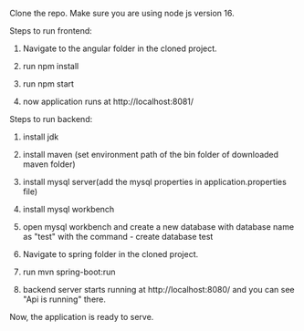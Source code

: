 Clone the repo.
Make sure you are using node js version 16.



Steps to run frontend:

1. Navigate to the angular folder in the cloned project.

2. run npm install

3. run npm start

4. now application runs at http://localhost:8081/



Steps to run backend:

1. install jdk

2. install maven (set environment path of the bin folder of downloaded maven folder)

3. install mysql server(add the mysql properties in application.properties file)

4. install mysql workbench

5. open mysql workbench and create a new database with database name as "test"  with the command - create database test  

6. Navigate to spring folder in the cloned project.

7. run mvn spring-boot:run

8. backend server starts running at http://localhost:8080/ and you can see "Api is running" there.


Now, the application is ready to serve.
